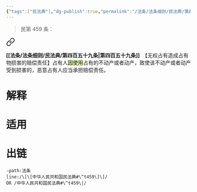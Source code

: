 ```yaml
---
{"tags":["民法典"],"dg-publish":true,"permalink":"/法条/法条细则/民法典/第四百五十九条/","dgPassFrontmatter":true,"created":"2024-11-28T20:09:30.188+08:00","updated":"2024-11-28T20:09:50.221+08:00"}
---
```


>民第 459 条：
<div class="transclusion internal-embed is-loaded"><a class="markdown-embed-link" href="/////#t459" aria-label="Open link"><svg xmlns="http://www.w3.org/2000/svg" width="24" height="24" viewBox="0 0 24 24" fill="none" stroke="currentColor" stroke-width="2" stroke-linecap="round" stroke-linejoin="round" class="svg-icon lucide-link"><path d="M10 13a5 5 0 0 0 7.54.54l3-3a5 5 0 0 0-7.07-7.07l-1.72 1.71"></path><path d="M14 11a5 5 0 0 0-7.54-.54l-3 3a5 5 0 0 0 7.07 7.07l1.71-1.71"></path></svg></a><div class="markdown-embed">



**[[法条/法条细则/民法典/第四百五十九条\|第四百五十九条]]**　【无权占有造成占有物损害的赔偿责任】占有人<span style="background:rgba(205, 244, 105, 0.55)">因使用</span>占有的不动产或者动产，致使该不动产或者动产受到损害的，恶意占有人应当承担赔偿责任。 

</div></div>

# 解释
# 适用
# 出链
```query
-path:法条
line:/\[\[中华人民共和国民法典#\^t459\]\]/
OR /中华人民共和国民法典#\^t459\|/
```

